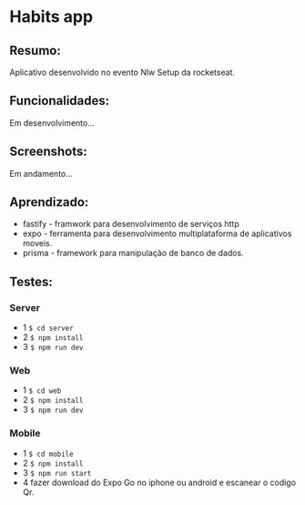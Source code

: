 # Habits app

## Resumo:
Aplicativo desenvolvido no evento Nlw Setup da rocketseat.

## Funcionalidades:

Em desenvolvimento...

## Screenshots:

Em andamento...

## Aprendizado: 

- fastify - framwork para desenvolvimento de serviços http
- expo - ferramenta para desenvolvimento multiplataforma de aplicativos moveis.
- prisma - framework para manipulação de banco de dados.

## Testes: 
### Server

- 1 `$ cd server `
- 2 `$ npm install `
- 3 `$ npm run dev`

### Web

- 1 `$ cd web `
- 2 `$ npm install `
- 3 `$ npm run dev`

### Mobile

- 1 `$ cd mobile `
- 2 `$ npm install `
- 3 `$ npm run start`
- 4 fazer download do Expo Go no iphone ou android e escanear o codigo Qr.
